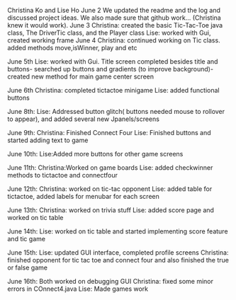 Christina Ko and Lise Ho
June 2
We updated the readme and the log and discussed project ideas. We also made sure that github work... (Christina knew it would work).
June 3
Christina: created the basic Tic-Tac-Toe java class, The DriverTic class, and the Player class
Lise: worked with Gui, created working frame
June 4
Christina: continued working on Tic class. added methods move,isWinner, play and etc

June 5th
Lise: worked with Gui. Title screen completed besides title and buttons- searched up buttons and gradients (to improve background)- created new method for main game center screen

June 6th
Christina: completed tictactoe minigame
Lise: added functional buttons

June 8th:
Lise: Addressed button glitch( buttons needed mouse to rollover to appear), and added several new Jpanels/screens

June 9th:
Christina: Finished Connect Four
Lise: Finished buttons and started adding text to game

June 10th:
Lise:Added more buttons for other game screens

June 11th:
Christina:Worked on game boards
Lise: added checkwinner methods to tictactoe and connectfour

June 12th:
Christina: worked on tic-tac opponent
Lise: added table for tictactoe, added labels for menubar for each screen

June 13th:
Christina: worked on trivia stuff
Lise: added score page and worked on tic table

June 14th:
Lise: worked on tic table and started implementing score feature and tic game

June 15th:
Lise: updated GUI interface, completed profile screens
Christina: finished opponent for tic tac toe and connect four and also finished the true or false game

June 16th:
Both worked on debugging GUI
Christina: fixed some minor errors in COnnect4.java
Lise: Made games work